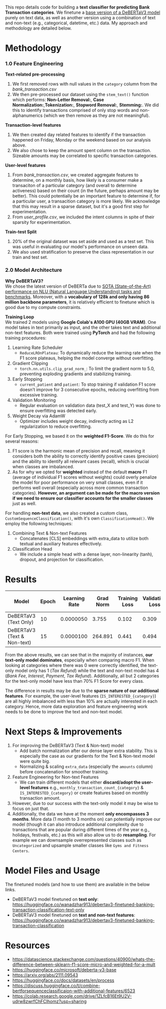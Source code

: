 This repo details code for building a **text classifier for predicting Bank Transaction categories**. We finetune a [base version of a DeBERTaV3 model](https://huggingface.co/microsoft/deberta-v3-base) purely on text data, as well as another version using a combination of text and non-text (e.g., categorical, datetime, etc.) data. My approach and methodology are detailed below.

# Methodology
### 1.0 Feature Engineering
**Text-related pre-processing**  

1. We first removed rows with null values in the `category` column from the *bank_transaction.csv*
2. We then pre-processed our dataset using the `stem_text()` function which performs: **Non-Letter Removal:**, **Case Normalization:**,**Tokenization:**, **Stopword Removal:**, **Stemming:**. We did this to identify transactions comprised of only stop words and non-alphanumerics (which we then remove as they are not meaningful).

**Transaction-level features**  

1. We then created day related features to identify if the transaction happened on Friday, Monday or the weekend based on our analysis above.
2. We also chose to keep the amount spent column on the transaction. Sizeable amounts may be correlated to specific transaction categories.

**User-level features**  

1. From *bank_transaction.csv*, we created aggregate features to determine, on a monthly basis, how likely is a consumer make a transaciton of a particular category (and overall to determine activeness) based on their count (in the future, perhaps amount may be better). This could potentially be an important feature to determine if, for a particular user, a transacition category is more likely. We acknowledge that this may result in a sparse dataset, but it's a good first step for experimentation.
2. From *user_profile.csv*, we included the intent columns in spite of their sparsity for experimentation.

**Train-test Split**  

1. 20% of the original dataset was set aside and used as a test set. This was useful in evaluating our model's performance on unseen data.
2. We also used stratification to preserve the class representation in our train and test set.

### 2.0 Model Architecture
**Why DeBERTaV3?**   
We chose the latest version of DeBERTa due to [SOTA (State-of-the-Art) performance on NLU (Natural Language Understanding) tasks and benchmarks](
https://huggingface.co/microsoft/deberta-v3-base#fine-tuning-on-nlu-tasks). Moreover, with a **vocabulary of 128k and only having 86 million backbone parameters**, it is relatively efficient to finetune which is good due to my compute constraints.

**Training Loop**  
We trained 2 models using **Google Colab's A100 GPU (40GB VRAM)**. One model takes in text primarily as input, and the other takes text and additional non-text features. Both were trained using **PyTorch** and had the following training procedures:

1. Learning Rate Scheduler
    - `ReduceLROnPlateau`: To dynamically reduce the learning rate when the F1 score plateaus, helping the model converge without overfitting.
2. Gradient Clipping
    - `torch.nn.utils.clip_grad_norm_`: To limit the gradient norm to 5.0, preventing exploding gradients and stabilizing training.
3. Early Stopping
    - `current_patient` and `patient`: To stop training if validation F1 score doesn’t improve for 3 consecutive epochs, reducing overfitting from excessive training.
4. Validation Monitoring
    - Regular evaluation on validation data (test_X and test_Y) was done to ensure overfitting was detected early. 
5. Weight Decay via AdamW
    - Optimizer includes weight decay, indirectly acting as L2 regularization to reduce overfitting.

For Early Stopping, we based it on the **weighted F1-Score**. We do this for several reasons:

1. F1 score is the harmonic mean of precision and recall, meaning it considers both the ability to correctly identify positive cases (precision) and the ability to identify all relevant cases (recall), which is crucial when classes are imbalanced.
2. As for why we opted for **weighted** instead of the default **macro** F1 (average of individual F1 scores without weights) could overly penalize the model for poor performance on very small classes, even if it performs well overall (especially across more common transaction categories). **However, an argument can be made for the macro version if we need to ensure our classifier accounts for the smaller classes** just as well. 

For handling **non-text data**, we also created a custom class, `CustomSequenceClassification()`, with it's own `ClassificationHead()`. We employ the following techniques:

1. Combining Text & Non-text Features
    - Concatenates [CLS] embeddings with extra_data to utilize both textual and auxiliary features effectively.
2. Classification Head
    - We include a simple head with a dense layer, non-linearity (tanh), dropout, and projection for classification.

# Results
| Model                        | Epoch | Learning Rate | Grad Norm   | Training Loss | Validation Loss | Accuracy  | F1 Score (Weighted) | F1 Score (Macro) | Precision (Weighted) | Recall (Weighted) |
|------------------------------|-------|---------------|-------------|---------------|-----------------|-----------|---------------------|------------------|----------------------|-------------------|
| DeBERTaV3 (Text Only)        | 10    | 0.0000050     | 3.755       | 0.102         | 0.309           | 0.913     | 0.914               | 0.858            | 0.918                | 0.913             |
| DeBERTaV3 (Text & Non-text)  | 15    | 0.0000100     | 264.891     | 0.441         | 0.494           | 0.883     | 0.908               | 0.604            | 0.948                | 0.883             |

From the above results, we can see that in the majority of instances, **our text-only model dominates**, especially when comparing macro F1. When looking at categories where there was 0 were correctly identified, the text-only model only has 1 (*Tax Refund*) while the text and non-text model has 4 (*Bank Fee*, *Interest*, *Payment*, *Tax Refund*). Additionally, all but 2 categories for the text-only model have less than 70% F1 Score for every class.

The difference in results may be due to the **sparse nature of our additional features**. For example, the user-level features (`IS_INTERESTED_{category}`) are all highly imbalanced with less than 10% are actually interested in each category. Hence, more data exploration and feature engineering work needs to be done to improve the text and non-text model.

# Next Steps & Improvements  

1. For improving the DeBERTaV3 (Text & Non-text) model
    - Add batch normalization after our dense layer extra stability. This is especially the case as our gradients for the Text & Non-text model were quite big.
    - Normalizing & scaling `extra_data` (especially the `amounts` column) before concatenation for smoother training.
2. Feature Engineering for Non-text Features
    - We can train different models that either **discard/adopt the user-level features** e.g., `monthly_transaction_count_{category}` & `IS_INTERESTED_{category}` or create features based on monthly transaction amount.
3. However, due to our success with the text-only model it may be wise to focus on just that.
3. Additionally, the data we have at the moment **only encompasses 3 months**. More data (1 month to 3 months on) can potentially improve our model (though it can also introduce additional complexity due to transactions that are popular during different times of the year e.g., holidays, festivals, etc.) as this will also allow us to do **resampling**. For example we can downsample overrepresented classes such as `Uncategorized` and upsample smaller classes like `Gyms and Fitness Centers`.

# Model Files and Usage  

The finetuned models (and how to use them) are available in the below links.

- DeBERTaV3 model finetuned on **text only**: https://huggingface.co/wanadzhar913/debertav3-finetuned-banking-transaction-classification-text-only
- DeBERTaV3 model finetuned on **text and non-text features**: https://huggingface.co/wanadzhar913/debertav3-finetuned-banking-transaction-classification

# Resources  

- https://datascience.stackexchange.com/questions/40900/whats-the-difference-between-sklearn-f1-score-micro-and-weighted-for-a-mult
- https://huggingface.co/microsoft/deberta-v3-base
- https://arxiv.org/abs/2111.09543
- https://huggingface.co/docs/datasets/en/process
- https://discuss.huggingface.co/t/combine-bertforsequenceclassificaion-with-additional-features/6523
- https://colab.research.google.com/drive/1ZLfcB16Et9U2V-udrw8zwrfChFCIhomz?usp=sharing
